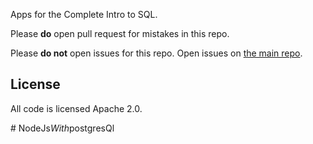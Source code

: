 Apps for the Complete Intro to SQL.

Please **do** open pull request for mistakes in this repo.

Please **do not** open issues for this repo. Open issues on [the main repo][repo].

## License

All code is licensed Apache 2.0.

[repo]: https://github.com/btholt/complete-intro-to-sql
#   N o d e J s _ W i t h _ p o s t g r e s Q l  
 